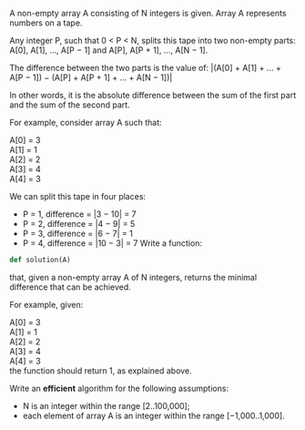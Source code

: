 A non-empty array A consisting of N integers is given. Array A represents numbers on a tape.

Any integer P, such that 0 < P < N, splits this tape into two non-empty parts: A[0], A[1], ..., A[P − 1] and A[P], A[P + 1], ..., A[N − 1].

The difference between the two parts is the value of: |(A[0] + A[1] + ... + A[P − 1]) − (A[P] + A[P + 1] + ... + A[N − 1])|

In other words, it is the absolute difference between the sum of the first part and the sum of the second part.

For example, consider array A such that:

  A[0] = 3 <br>
  A[1] = 1 <br>
  A[2] = 2 <br>
  A[3] = 4 <br>
  A[4] = 3 <br>

We can split this tape in four places:

* P = 1, difference = |3 − 10| = 7
* P = 2, difference = |4 − 9| = 5
* P = 3, difference = |6 − 7| = 1
* P = 4, difference = |10 − 3| = 7
Write a function:
```python
def solution(A)
```
that, given a non-empty array A of N integers, returns the minimal difference that can be achieved.

For example, given:

  A[0] = 3 <br>
  A[1] = 1 <br>
  A[2] = 2 <br>
  A[3] = 4 <br>
  A[4] = 3 <br>
the function should return 1, as explained above.

Write an **efficient** algorithm for the following assumptions:

* N is an integer within the range [2..100,000];
* each element of array A is an integer within the range [−1,000..1,000].
